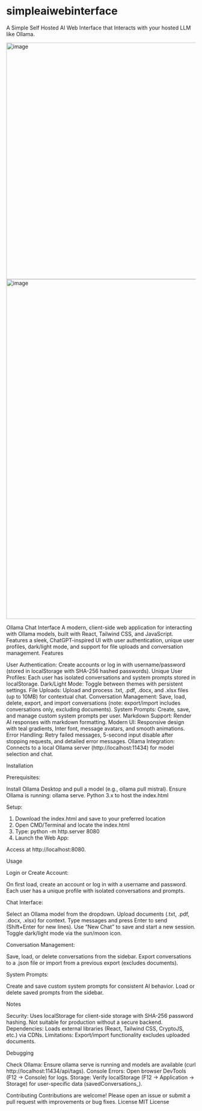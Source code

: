# simpleaiwebinterface
A Simple Self Hosted AI Web Interface that Interacts with your hosted LLM like Ollama. 



<img width="927" height="630" alt="image" src="https://github.com/user-attachments/assets/45359d5b-0d48-45b5-8126-b72ca59f2d9e" /> 
<img width="1785" height="905" alt="image" src="https://github.com/user-attachments/assets/66822693-42cd-4301-a1f5-976e8b3642a8" />

Ollama Chat Interface
A modern, client-side web application for interacting with Ollama models, built with React, Tailwind CSS, and JavaScript. Features a sleek, ChatGPT-inspired UI with user authentication, unique user profiles, dark/light mode, and support for file uploads and conversation management.
Features

User Authentication: Create accounts or log in with username/password (stored in localStorage with SHA-256 hashed passwords).
Unique User Profiles: Each user has isolated conversations and system prompts stored in localStorage.
Dark/Light Mode: Toggle between themes with persistent settings.
File Uploads: Upload and process .txt, .pdf, .docx, and .xlsx files (up to 10MB) for contextual chat.
Conversation Management: Save, load, delete, export, and import conversations (note: export/import includes conversations only, excluding documents).
System Prompts: Create, save, and manage custom system prompts per user.
Markdown Support: Render AI responses with markdown formatting.
Modern UI: Responsive design with teal gradients, Inter font, message avatars, and smooth animations.
Error Handling: Retry failed messages, 5-second input disable after stopping requests, and detailed error messages.
Ollama Integration: Connects to a local Ollama server (http://localhost:11434) for model selection and chat.

Installation

Prerequisites:

Install Ollama Desktop and pull a model (e.g., ollama pull mistral).
Ensure Ollama is running: ollama serve.
Python 3.x to host the index.html


Setup:

1. Download the index.html and save to your preferred location
2. Open CMD/Terminal and locate the index.html
3. Type: python -m http.server 8080
4. Launch the Web App:

Access at http://localhost:8080.

Usage

Login or Create Account:

On first load, create an account or log in with a username and password.
Each user has a unique profile with isolated conversations and prompts.


Chat Interface:

Select an Ollama model from the dropdown.
Upload documents (.txt, .pdf, .docx, .xlsx) for context.
Type messages and press Enter to send (Shift+Enter for new lines).
Use “New Chat” to save and start a new session.
Toggle dark/light mode via the sun/moon icon.


Conversation Management:

Save, load, or delete conversations from the sidebar.
Export conversations to a .json file or import from a previous export (excludes documents).


System Prompts:

Create and save custom system prompts for consistent AI behavior.
Load or delete saved prompts from the sidebar.



Notes

Security: Uses localStorage for client-side storage with SHA-256 password hashing. Not suitable for production without a secure backend.
Dependencies: Loads external libraries (React, Tailwind CSS, CryptoJS, etc.) via CDNs.
Limitations: Export/import functionality excludes uploaded documents.

Debugging

Check Ollama: Ensure ollama serve is running and models are available (curl http://localhost:11434/api/tags).
Console Errors: Open browser DevTools (F12 → Console) for logs.
Storage: Verify localStorage (F12 → Application → Storage) for user-specific data (savedConversations_<username>).

Contributing
Contributions are welcome! Please open an issue or submit a pull request with improvements or bug fixes.
License
MIT License
